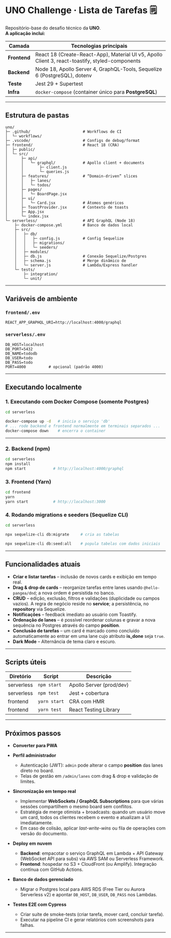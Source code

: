 
# UNO Challenge · Lista de Tarefas 🗒️

Repositório-base do desafio técnico da **UNO**.  
**A aplicação inclui:**

| Camada | Tecnologias principais |
| ------ | ---------------------- |
| **Frontend** | React 18 (Create-React-App), Material UI v5, Apollo Client 3, react-toastify, styled-components |
| **Backend** | Node 18, Apollo Server 4, GraphQL-Tools, Sequelize 6 (PostgreSQL), dotenv |
| **Teste**   | Jest 29 + Supertest |
| **Infra**   | `docker-compose` (container único para **PostgreSQL**) |

---

## Estrutura de pastas

```text
uno/
├─ .github/                       # Workflows de CI
│  └─ workflows/
├─ .vscode/                       # Configs de debug/format
├─ frontend/                      # React 18 (CRA)
│  ├─ public/
│  └─ src/
│      ├─ api/
│      │   └─ graphql/            # Apollo client + documents
│      │       ├─ client.js
│      │       └─ queries.js
│      ├─ features/               # “Domain-driven” slices
│      │   ├─ lanes/
│      │   └─ todos/
│      ├─ pages/
│      │   └─ BoardPage.jsx
│      ├─ ui/
│      │   └─ Card.jsx            # Átomos genéricos
│      ├─ ToastProvider.jsx       # Contexto de toasts
│      ├─ App.jsx
│      └─ index.jsx
└─ serverless/                    # API GraphQL (Node 18)
    ├─ docker-compose.yml         # Banco de dados local
    ├─ src/
    │   ├─ db/
    │   │   ├─ config.js          # Config Sequelize
    │   │   ├─ migrations/
    │   │   └─ seeders/
    │   ├─ modules/
    │   ├─ db.js                  # Conexão Sequelize/Postgres
    │   ├─ schema.js              # Merge dinâmico de 
    │   └─ server.js              # Lambda/Express handler
    └─ tests/
        ├─ integration/
        └─ unit/
````

---

## Variáveis de ambiente

### `frontend/.env`

```env
REACT_APP_GRAPHQL_URI=http://localhost:4000/graphql
```

### `serverless/.env`

```env
DB_HOST=localhost
DB_PORT=5432
DB_NAME=tododb
DB_USER=todo
DB_PASS=todo
PORT=4000          # opcional (padrão 4000)
```
---

## Executando localmente

### 1. Executando com Docker Compose (somente Postgres)

```bash
cd serverless

docker-compose up -d   # inicia o serviço 'db'
# ... rode backend e frontend normalmente em terminais separados ...
docker-compose down    # encerra o container
```

---

### 2. Backend (npm)

```bash
cd serverless
npm install
npm start            # http://localhost:4000/graphql
```

### 3. Frontend (Yarn)

```bash
cd frontend
yarn
yarn start           # http://localhost:3000
```

### 4. Rodando migrations e seeders (Sequelize CLI)

```bash
cd serverless

npx sequelize-cli db:migrate     # cria as tabelas

npx sequelize-cli db:seed:all    # popula tabelas com dados iniciais
```

---

## Funcionalidades atuais

* **Criar e listar tarefas** – inclusão de novos cards e exibição em tempo real.
* **Drag & drop de cards** – reorganize tarefas entre lanes usando `@hello-pangea/dnd`; a nova ordem é persistida no banco.
* **CRUD** – edição, exclusão, filtros e validações (duplicidade ou campos vazios). A regra de negócio reside no **service**; a persistência, no **repository** via Sequelize.
* **Notificações** – feedback imediato ao usuário com Toastify.
* **Ordenação de lanes** – é possível reordenar colunas e gravar a nova sequência no Postgres através do campo **position**.
* **Conclusão de tarefas** – um card é marcado como concluído automaticamente ao entrar em uma lane cujo atributo **is\_done** seja `true`.
* **Dark Mode** – Alternância de tema claro e escuro.

---

## Scripts úteis

| Diretório  | Script       | Descrição                |
| ---------- | ------------ | ------------------------ |
| serverless | `npm start`  | Apollo Server (prod/dev) |
| serverless | `npm test`   | Jest + cobertura         |
| frontend   | `yarn start` | CRA com HMR              |
| frontend   | `yarn test`  | React Testing Library    |

---

## Próximos passos

* **Converter para PWA**
* **Perfil administrador**

  * Autenticação (JWT): `admin` pode alterar o campo **position** das lanes direto no board.
  * Telas de gestão em `/admin/lanes` com drag & drop e validação de limites.

* **Sincronização em tempo real**

  * Implementar **WebSockets / GraphQL Subscriptions** para que várias sessões compartilhem o mesmo board sem conflitos.
  * Estratégia de merge otimista + broadcasts: quando um usuário move um card, todos os clientes recebem o evento e atualizam a UI imediatamente.
  * Em caso de colisão, aplicar *last-write-wins* ou fila de operações com versão do documento.

* **Deploy em nuvem**

  * **Backend**: empacotar o serviço GraphQL em Lambda + API Gateway (WebSocket API para subs) via AWS SAM ou Serverless Framework.
  * **Frontend**: hospedar no S3 + CloudFront (ou Amplify). Integração contínua com GitHub Actions.

* **Banco de dados gerenciado**

  * Migrar o Postgres local para AWS RDS (Free Tier ou Aurora Serverless v2) e apontar `DB_HOST`, `DB_USER`, `DB_PASS` nos Lambdas.

* **Testes E2E com Cypress**

  * Criar suíte de smoke-tests (criar tarefa, mover card, concluir tarefa).
  * Executar na pipeline CI e gerar relatórios com screenshots para falhas.


---